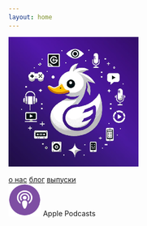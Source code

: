 ```yaml
---
layout: home
---
```

![Duck](/logo.png "Duck syndrome")

<div class="title-nav">
	<a class="page-link" href="/about">о нас</a>
    <a class="page-link" href="/blog">блог</a>
    <a class="page-link" href="/episodes">выпуски</a>
</div>

<div>
    <img src="/icons/apple.png" alt="Apple Podcasts" width="64" height="64"> Apple Podcasts
</div>
